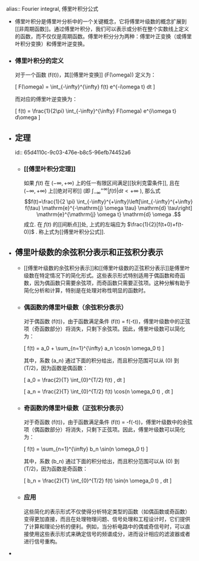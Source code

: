alias:: Fourier integral, 傅里叶积分公式

- 傅里叶积分是傅里叶分析中的一个关键概念，它将傅里叶级数的概念扩展到[[非周期函数]]。通过傅里叶积分，我们可以表示或分析在整个实数线上定义的函数，而不仅仅是周期函数。傅里叶积分分为两种：傅里叶正变换（或傅里叶积分变换）和傅里叶逆变换。
- ### 傅里叶积分的定义
  
  对于一个函数 \(f(t)\)，其[[傅里叶变换]] \(F(\omega)\) 定义为：
  
  \[ F(\omega) = \int_{-\infty}^{\infty} f(t) e^{-i\omega t} dt \]
  
  而对应的傅里叶逆变换为：
  
  \[ f(t) = \frac{1}{2\pi} \int_{-\infty}^{\infty} F(\omega) e^{i\omega t} d\omega \]
- ## 定理
  id:: 65d4110c-9c03-476e-b8c5-96efb74452a6
	- ### [[傅里叶积分定理]]
	  如果  $f(t)$  在  $(-\infty,+\infty)$  上的任一有限区间满足[[狄利克雷条件]], 且在  $\left(-\infty,+\infty\right.  )$ 上[[绝对可积]] (即  $\int_{-\infty}^{+\infty}|f(t)| \mathrm{d} t<+\infty$  ), 那么式
	  $$f(t)=\frac{1}{2 \pi} \int_{-\infty}^{+\infty}\left[\int_{-\infty}^{+\infty} f(\tau) \mathrm{e}^{-\mathrm{j} \omega \tau} \mathrm{d} \tau\right] \mathrm{e}^{\mathrm{j} \omega t} \mathrm{d} \omega .$$
	  成立. 在  $f(t)$  的[[间断点]]处,  上式的左端应为  $\frac{1}{2}[f(t+0)+f(t-0)]$ .
	  称上式为[[傅里叶积分公式]].
- ## 傅里叶级数的余弦积分表示和正弦积分表示
	- [[傅里叶级数的余弦积分表示]]和[[傅里叶级数的正弦积分表示]]是傅里叶级数在特定情况下的简化形式。这些表示形式特别适用于偶函数和奇函数，因为偶函数只需要余弦项，而奇函数只需要正弦项。这种分解有助于简化分析和计算，特别是在处理对称性明显的函数时。
	- ### 偶函数的傅里叶级数（余弦积分表示）
	  
	  对于偶函数 \(f(t)\)，由于函数满足条件 \(f(t) = f(-t)\)，傅里叶级数中的正弦项（奇函数部分）将消失，只剩下余弦项。因此，傅里叶级数可以简化为：
	  
	  \[ f(t) = a_0 + \sum_{n=1}^{\infty} a_n \cos(n \omega_0 t) \]
	  
	  其中，系数 \(a_n\) 通过下面的积分给出，而且积分范围可以从 \(0\) 到 \(T/2\)，因为函数是偶函数：
	  
	  \[ a_0 = \frac{2}{T} \int_{0}^{T/2} f(t) \, dt \]
	  
	  \[ a_n = \frac{2}{T} \int_{0}^{T/2} f(t) \cos(n \omega_0 t) \, dt \]
	- ### 奇函数的傅里叶级数（正弦积分表示）
	  
	  对于奇函数 \(f(t)\)，由于函数满足条件 \(f(t) = -f(-t)\)，傅里叶级数中的余弦项（偶函数部分）将消失，只剩下正弦项。因此，傅里叶级数可以简化为：
	  
	  \[ f(t) = \sum_{n=1}^{\infty} b_n \sin(n \omega_0 t) \]
	  
	  其中，系数 \(b_n\) 通过下面的积分给出，而且积分范围可以从 \(0\) 到 \(T/2\)，因为函数是奇函数：
	  
	  \[ b_n = \frac{2}{T} \int_{0}^{T/2} f(t) \sin(n \omega_0 t) \, dt \]
	- ### 应用
	  这些简化的表示形式不仅使得分析特定类型的函数（如偶函数或奇函数）变得更加直接，而且在处理物理问题、信号处理和工程设计时，它们提供了计算和理论分析的便利。例如，当分析电路中的偶或奇信号时，可以直接使用这些表示形式来确定信号的频谱成分，进而设计相应的滤波器或者进行信号重构。
-